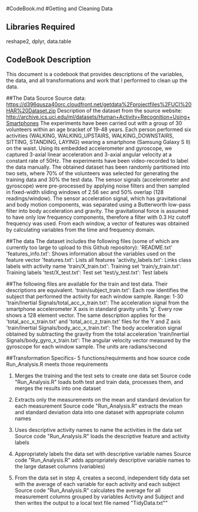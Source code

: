 #CodeBook.md
#Getting and Cleaning Data

## Libraries Required
reshape2, dplyr, data.table

## CodeBook Description
This document is a codebook that provides descriptions of the variables, the data, and all transformations and work that I performed to clean up the data.

##The Data Source
Source data: https://d396qusza40orc.cloudfront.net/getdata%2Fprojectfiles%2FUCI%20HAR%20Dataset.zip
Description of the dataset from the source website: http://archive.ics.uci.edu/ml/datasets/Human+Activity+Recognition+Using+Smartphones
The experiments have been carried out with a group of 30 volunteers within an age bracket of 19-48 years. Each person performed six activities (WALKING, WALKING_UPSTAIRS, WALKING_DOWNSTAIRS, SITTING, STANDING, LAYING) wearing a smartphone (Samsung Galaxy S II) on the waist. Using its embedded accelerometer and gyroscope, we captured 3-axial linear acceleration and 3-axial angular velocity at a constant rate of 50Hz. The experiments have been video-recorded to label the data manually. The obtained dataset has been randomly partitioned into two sets, where 70% of the volunteers was selected for generating the training data and 30% the test data.
The sensor signals (accelerometer and gyroscope) were pre-processed by applying noise filters and then sampled in fixed-width sliding windows of 2.56 sec and 50% overlap (128 readings/window). The sensor acceleration signal, which has gravitational and body motion components, was separated using a Butterworth low-pass filter into body acceleration and gravity. The gravitational force is assumed to have only low frequency components, therefore a filter with 0.3 Hz cutoff frequency was used. From each window, a vector of features was obtained by calculating variables from the time and frequency domain.

##The data
The dataset includes the following files (some of which are currently too large to upload to this Github repository):
'README.txt'
'features_info.txt': Shows information about the variables used on the feature vector
'features.txt': Lists all features
'activity_labels.txt': Links class labels with activity name
'train/X_train.txt': Training set
'train/y_train.txt': Training labels
'test/X_test.txt': Test set
'test/y_test.txt': Test labels

##The following files are available for the train and test data. Their descriptions are equivalent.
'train/subject_train.txt': Each row identifies the subject that performed the activity for each window sample. Range: 1-30
'train/Inertial Signals/total_acc_x_train.txt': The acceleration signal from the smartphone accelerometer X axis in standard gravity units 'g'. Every row shows a 128 element vector. The same description applies for the 'total_acc_x_train.txt' and 'total_acc_z_train.txt' files for the Y and Z axis
'train/Inertial Signals/body_acc_x_train.txt': The body acceleration signal obtained by subtracting the gravity from the total acceleration
'train/Inertial Signals/body_gyro_x_train.txt': The angular velocity vector measured by the gyroscope for each window sample. The units are radians/second

##Transformation Specifics- 5 functions/requirments and how source code Run_Analysis.R meets those requirements 
1. Merges the training and the test sets to create one data set
Source code "Run_Analysis.R" loads both test and train data, processes them, and merges the results into one dataset

2. Extracts only the measurements on the mean and standard deviation for each measurement
Source code "Run_Analysis.R" extracts the mean and standard deviation data into one dataset with appropriate column names

3. Uses descriptive activity names to name the activities in the data set
Source code "Run_Analysis.R" loads the descriptive feature and activity labels

4. Appropriately labels the data set with descriptive variable names
Source code "Run_Analysis.R" adds appropriately descriptive variable names to the large dataset columns (variables)

5. From the data set in step 4, creates a second, independent tidy data set with the average of each variable for each activity and each subject
Source code "Run_Analysis.R" calculates the average for all measurement columns grouped by variables Activity and Subject and then writes the output to a local text file named "TidyData.txt""

